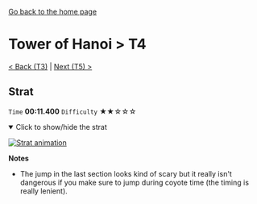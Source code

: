 [Go back to the home page](https://github.com/Doublevil/scbspeedrun)

# Tower of Hanoi > T4

[< Back (T3)](https://github.com/Doublevil/scbspeedrun/blob/main/levels/T/T3.md) | [Next (T5) >](https://github.com/Doublevil/scbspeedrun/blob/main/levels/T/T5.md)

## Strat

`Time` **00:11.400** `Difficulty` ★★☆☆☆
<details open>
  <summary>Click to show/hide the strat</summary>

  [![Strat animation](https://github.com/Doublevil/scbspeedrun/blob/main/media/levels/T/T4_Strat.webp)](https://github.com/Doublevil/scbspeedrun/blob/main/media/levels/T/T4_Strat.mp4?raw=true)

  **Notes**
  - The jump in the last section looks kind of scary but it really isn't dangerous if you make sure to jump during coyote time (the timing is really lenient).
</details>
